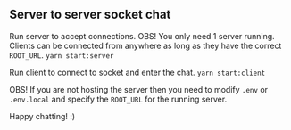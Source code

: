 ## Server to server socket chat

Run server to accept connections. OBS! You only need 1 server running. Clients can be connected from anywhere as long as they have the correct `ROOT_URL`.
`yarn start:server`

Run client to connect to socket and enter the chat.
`yarn start:client`


OBS! If you are not hosting the server then you need to modify `.env` or `.env.local` and specify the `ROOT_URL` for the running server.

Happy chatting! :)
